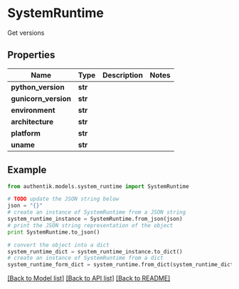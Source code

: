 # SystemRuntime

Get versions

## Properties
Name | Type | Description | Notes
------------ | ------------- | ------------- | -------------
**python_version** | **str** |  | 
**gunicorn_version** | **str** |  | 
**environment** | **str** |  | 
**architecture** | **str** |  | 
**platform** | **str** |  | 
**uname** | **str** |  | 

## Example

```python
from authentik.models.system_runtime import SystemRuntime

# TODO update the JSON string below
json = "{}"
# create an instance of SystemRuntime from a JSON string
system_runtime_instance = SystemRuntime.from_json(json)
# print the JSON string representation of the object
print SystemRuntime.to_json()

# convert the object into a dict
system_runtime_dict = system_runtime_instance.to_dict()
# create an instance of SystemRuntime from a dict
system_runtime_form_dict = system_runtime.from_dict(system_runtime_dict)
```
[[Back to Model list]](../README.md#documentation-for-models) [[Back to API list]](../README.md#documentation-for-api-endpoints) [[Back to README]](../README.md)


